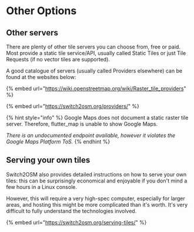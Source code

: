 # Other Options

## Other servers

There are plenty of other tile servers you can choose from, free or paid. Most provide a static tile service/API, usually called Static Tiles or just Tile Requests (if no vector tiles are supported).

A good catalogue of servers (usually called Providers elsewhere) can be found at the websites below:

{% embed url="https://wiki.openstreetmap.org/wiki/Raster_tile_providers" %}

{% embed url="https://switch2osm.org/providers/" %}

{% hint style="info" %}
Google Maps does not document a static raster tile server. Therefore, flutter\_map is unable to show Google Maps.

_There is an undocumented endpoint available, however it violates the Google Maps Platform ToS._
{% endhint %}

## Serving your own tiles

Switch2OSM also provides detailed instructions on how to serve your own tiles: this can be surprisingly economical and enjoyable if you don't mind a few hours in a Linux console.

However, this will require a very high-spec computer, especially for larger areas, and hosting this might be more complicated than it's worth. It's very difficult to fully understand the technologies involved.

{% embed url="https://switch2osm.org/serving-tiles/" %}

